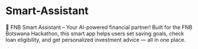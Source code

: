 # Smart-Assistant
🚀 FNB Smart Assistant – Your AI-powered financial partner! Built for the FNB Botswana Hackathon, this smart app helps users set saving goals, check loan eligibility, and get personalized investment advice — all in one place.
